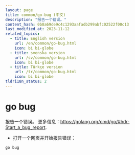 ```yaml
---
layout: page
title: common/go-bug (中文)
description: "报告一个错误。"
content_hash: 0b8a69de9c4c1293aafadb299abfc02522f00c13
last_modified_at: 2023-11-12
related_topics:
  - title: English version
    url: /en/common/go-bug.html
    icon: bi bi-globe
  - title: svenska version
    url: /sv/common/go-bug.html
    icon: bi bi-globe
  - title: Türkçe version
    url: /tr/common/go-bug.html
    icon: bi bi-globe
tldri18n_status: 2
---
```

# go bug

报告一个错误。
更多信息：<https://golang.org/cmd/go/#hdr-Start_a_bug_report>.

- 打开一个网页并开始报告错误：

`go bug`
